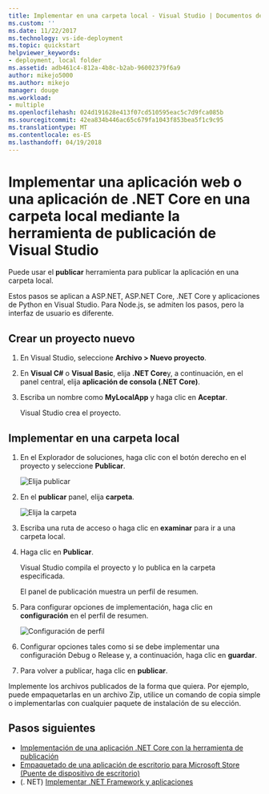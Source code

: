 ```yaml
---
title: Implementar en una carpeta local - Visual Studio | Documentos de Microsoft
ms.custom: ''
ms.date: 11/22/2017
ms.technology: vs-ide-deployment
ms.topic: quickstart
helpviewer_keywords:
- deployment, local folder
ms.assetid: adb461c4-812a-4b8c-b2ab-96002379f6a9
author: mikejo5000
ms.author: mikejo
manager: douge
ms.workload:
- multiple
ms.openlocfilehash: 024d191628e413f07cd510595eac5c7d9fca085b
ms.sourcegitcommit: 42ea834b446ac65c679fa1043f853bea5f1c9c95
ms.translationtype: MT
ms.contentlocale: es-ES
ms.lasthandoff: 04/19/2018
---
```

# <a name="deploy-a-web-app-or-net-core-app-to-a-local-folder-using-the-visual-studio-publish-tool"></a>Implementar una aplicación web o una aplicación de .NET Core en una carpeta local mediante la herramienta de publicación de Visual Studio

Puede usar el **publicar** herramienta para publicar la aplicación en una carpeta local. 

Estos pasos se aplican a ASP.NET, ASP.NET Core, .NET Core y aplicaciones de Python en Visual Studio. Para Node.js, se admiten los pasos, pero la interfaz de usuario es diferente.

## <a name="create-a-new-project"></a>Crear un proyecto nuevo 

1. En Visual Studio, seleccione **Archivo > Nuevo proyecto**.

1. En **Visual C#** o **Visual Basic**, elija **.NET Core**y, a continuación, en el panel central, elija **aplicación de consola (.NET Core)**.

1. Escriba un nombre como **MyLocalApp** y haga clic en **Aceptar**.

    Visual Studio crea el proyecto.

## <a name="deploy-to-a-local-folder"></a>Implementar en una carpeta local

1. En el Explorador de soluciones, haga clic con el botón derecho en el proyecto y seleccione **Publicar**.

    ![Elija publicar](../deployment/media/quickstart-publish.png "elija Publicar")

1. En el **publicar** panel, elija **carpeta**.

    ![Elija la carpeta](../deployment/media/quickstart-publish-folder.png "Seleccionar carpeta")

1. Escriba una ruta de acceso o haga clic en **examinar** para ir a una carpeta local.

1. Haga clic en **Publicar**.

    Visual Studio compila el proyecto y lo publica en la carpeta especificada.

    El panel de publicación muestra un perfil de resumen.

1. Para configurar opciones de implementación, haga clic en **configuración** en el perfil de resumen.

    ![Configuración de perfil](../deployment/media/quickstart-profile-settings.png "configuración de perfil") 

1. Configurar opciones tales como si se debe implementar una configuración Debug o Release y, a continuación, haga clic en **guardar**.

1. Para volver a publicar, haga clic en **publicar**.

Implemente los archivos publicados de la forma que quiera. Por ejemplo, puede empaquetarlas en un archivo Zip, utilice un comando de copia simple o implementarlas con cualquier paquete de instalación de su elección.

## <a name="next-steps"></a>Pasos siguientes

- [Implementación de una aplicación .NET Core con la herramienta de publicación](/dotnet/core/deploying/deploy-with-vs)
- [Empaquetado de una aplicación de escritorio para Microsoft Store (Puente de dispositivo de escritorio)](/windows/uwp/porting/desktop-to-uwp-packaging-dot-net)
- (. NET) [Implementar .NET Framework y aplicaciones](/dotnet/framework/deployment/)
